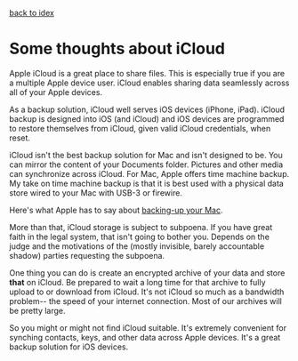---
---
[back to idex](index)
# Some thoughts about iCloud
Apple iCloud is a great place to share files.
This is especially true if you are a multiple Apple device user.
iCloud enables sharing data seamlessly across all of your Apple devices.

As a backup solution, iCloud well serves iOS devices (iPhone, iPad).
iCloud backup is designed into iOS (and iCloud) and iOS devices are
programmed to restore themselves from iCloud, given valid iCloud credentials,
when reset.

iCloud isn't the best backup solution for Mac and isn't designed to be.
You can mirror the content of your Documents folder.  Pictures and other
media can synchronize across iCloud.  For Mac, Apple offers time machine
backup.  My take on time machine backup is that it is best used with a
physical data store wired to your Mac with USB-3 or firewire.

Here's what Apple has to say about
[backing-up your Mac](https://support.apple.com/mac-backup).

More than that, iCloud storage is subject to subpoena.  If you have great
faith in the legal system, that isn't going to bother you.  Depends on the
judge and the motivations of the (mostly invisible, barely accountable shadow)
parties requesting the subpoena.

One thing you can do is create an encrypted archive of your data and store
**that** on iCloud.  Be prepared to wait a long time for that archive
to fully upload to or download from iCloud.  It's not iCloud so much as
a bandwidth problem-- the speed of your internet connection.  Most of our
archives will be pretty large.

So you might or might not find iCloud suitable.  It's extremely convenient
for synching contacts, keys, and other data across Apple devices.  It's a
great backup solution for iOS devices.
